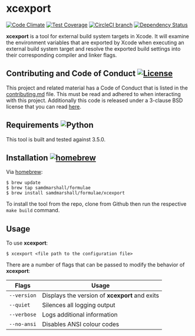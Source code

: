 xcexport 
========

[![Code Climate](https://img.shields.io/codeclimate/github/samdmarshall/xcexport.svg)](https://codeclimate.com/github/samdmarshall/xcexport)
[![Test Coverage](https://img.shields.io/codeclimate/coverage/github/samdmarshall/xcexport.svg)](https://codeclimate.com/github/samdmarshall/xcexport/coverage)
[![CircleCI branch](https://img.shields.io/circleci/project/samdmarshall/xcexport/develop.svg)](https://circleci.com/gh/samdmarshall/xcexport/tree/develop)
[![Dependency Status](https://dependencyci.com/github/samdmarshall/xcexport/badge)](https://dependencyci.com/github/samdmarshall/xcexport)

**xcexport** is a tool for external build system targets in Xcode. It will examine the environment variables that are exported by Xcode when executing an external build system target and resolve the exported build settings into their corresponding compiler and linker flags.


## Contributing and Code of Conduct [![License](https://img.shields.io/badge/License-3--Clause%20BSD-blue.svg)](./LICENSE)
This project and related material has a Code of Conduct that is listed in the [contributing.md](./contributing.md) file. This must be read and adhered to when interacting with this project. Additionally this code is released under a 3-clause BSD license that you can read [here](./LICENSE).


## Requirements  ![Python](https://img.shields.io/badge/Python3-3.5.0-brightgreen.svg)
This tool is built and tested against 3.5.0.


## Installation  [![homebrew](https://img.shields.io/badge/homebrew-HEAD-orange.svg)](https://github.com/samdmarshall/homebrew-formulae)
Via [homebrew](http://brew.sh):

	$ brew update
	$ brew tap samdmarshall/formulae
	$ brew install samdmarshall/formulae/xcexport

To install the tool from the repo, clone from Github then run the respective `make build` command.

## Usage
To use **xcexport**:

	$ xcexport <file path to the configuration file>

There are a number of flags that can be passed to modify the behavior of **xcexport**:

   Flags | Usage
-------------------|-----------------------------------------------------------
`--version`        | Displays the version of **xcexport** and exits
`--quiet`          | Silences all logging output
`--verbose`        | Logs additional information
`--no-ansi`        | Disables ANSI colour codes


